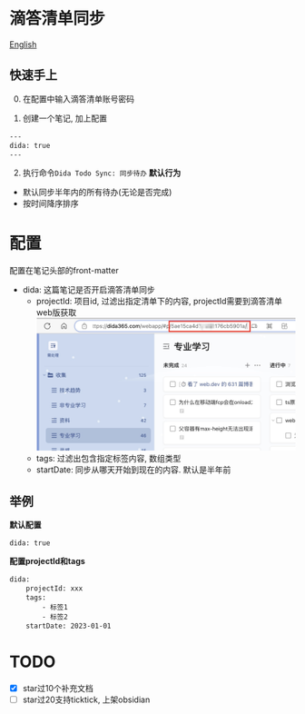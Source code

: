 # 滴答清单同步

[English](./README.EN.md)

## 快速手上

0. 在配置中输入滴答清单账号密码

1. 创建一个笔记, 加上配置
```
---
dida: true
---
```
2. 执行命令`Dida Todo Sync: 同步待办`
**默认行为**

- 默认同步半年内的所有待办(无论是否完成)
- 按时间降序排序

# 配置
配置在笔记头部的front-matter

- dida: 这篇笔记是否开启滴答清单同步
    - projectId: 项目id, 过滤出指定清单下的内容, projectId需要到滴答清单web版获取
    ![](./docs/dida.jpg)
    - tags: 过滤出包含指定标签内容, 数组类型
    - startDate: 同步从哪天开始到现在的内容. 默认是半年前


## 举例

**默认配置**

```
dida: true
```

**配置projectId和tags**

```
dida: 
    projectId: xxx
    tags: 
        - 标签1
        - 标签2
    startDate: 2023-01-01
```

# TODO  

- [x] star过10个补充文档
- [ ] star过20支持ticktick, 上架obsidian
